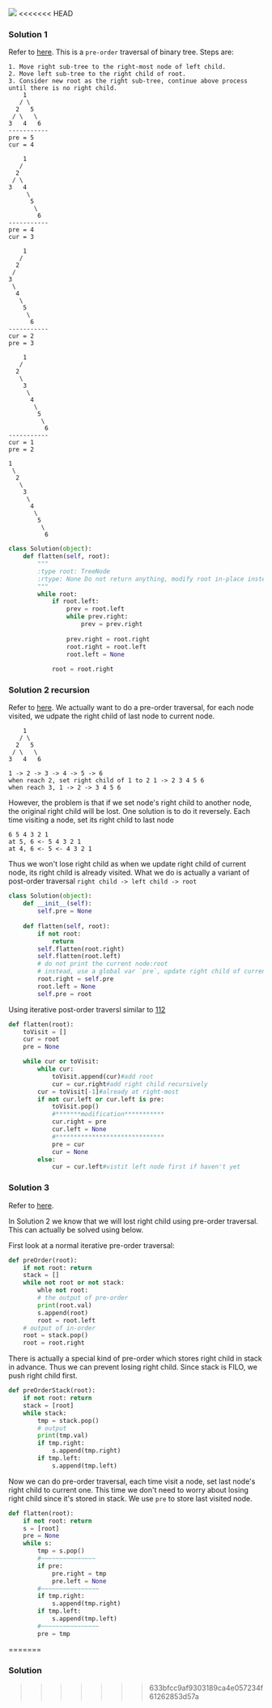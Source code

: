![](../images/114.png)
<<<<<<< HEAD
### Solution 1
Refer to [here](https://leetcode.com/problems/flatten-binary-tree-to-linked-list/discuss/36977/My-short-post-order-traversal-Java-solution-for-share). This is a `pre-order` traversal of binary tree. Steps are:
```
1. Move right sub-tree to the right-most node of left child.
2. Move left sub-tree to the right child of root.
3. Consider new root as the right sub-tree, continue above process until there is no right child.
    1
   / \
  2   5
 / \   \
3   4   6
-----------        
pre = 5
cur = 4

    1
   / 
  2   
 / \   
3   4
     \
      5
       \
        6
-----------        
pre = 4
cur = 3

    1
   / 
  2   
 /   
3 
 \
  4
   \
    5
     \
      6
-----------        
cur = 2
pre = 3

    1
   / 
  2   
   \
    3 
     \
      4
       \
        5
         \
          6
-----------        
cur = 1
pre = 2

1
 \
  2
   \
    3
     \
      4
       \
        5
         \
          6
```
```python
class Solution(object):
    def flatten(self, root):
        """
        :type root: TreeNode
        :rtype: None Do not return anything, modify root in-place instead.
        """
        while root:
            if root.left:
                prev = root.left
                while prev.right:
                    prev = prev.right
                
                prev.right = root.right
                root.right = root.left
                root.left = None
            
            root = root.right
```

### Solution 2 recursion
Refer to [here](https://leetcode.com/problems/flatten-binary-tree-to-linked-list/discuss/36977/My-short-post-order-traversal-Java-solution-for-share).
We actually want to do a pre-order traversal, for each node visited, we udpate the right child of last node to current node. 
```
    1
   / \
  2   5
 / \   \
3   4   6

```
```
1 -> 2 -> 3 -> 4 -> 5 -> 6
when reach 2, set right child of 1 to 2 1 -> 2 3 4 5 6
when reach 3, 1 -> 2 -> 3 4 5 6
```
However, the problem is that if we set node's right child to another node, the original right child will be lost.
One solution is to do it reversely. Each time visiting a node, set its right child to last node
```
6 5 4 3 2 1
at 5, 6 <- 5 4 3 2 1
at 4, 6 <- 5 <- 4 3 2 1
```
Thus we won't lose right child as when we update right child of current node, its right child is already visited.
What we do is actually a variant of post-order traversal ```right child -> left child -> root```
```python
class Solution(object):
    def __init__(self):
        self.pre = None
        
    def flatten(self, root):
        if not root:
            return
        self.flatten(root.right)
        self.flatten(root.left)
        # do not print the current node:root
        # instead, use a global var `pre`, update right child of current root to `pre`, update left child to `null`
        root.right = self.pre
        root.left = None
        self.pre = root
```
Using iterative post-order traversl similar to [112](112.md)
```python
def flatten(root):
    toVisit = []
    cur = root
    pre = None

    while cur or toVisit:
        while cur:
            toVisit.append(cur)#add root
            cur = cur.right#add right child recursively
        cur = toVisit[-1]#already at right-most
        if not cur.left or cur.left is pre:
            toVisit.pop()
            #*******modification***********
            cur.right = pre
            cur.left = None
            #******************************
            pre = cur
            cur = None
        else:
            cur = cur.left#vistit left node first if haven't yet
```

### Solution 3
Refer to [here](https://leetcode.com/problems/flatten-binary-tree-to-linked-list/discuss/36991/Accepted-simple-Java-solution-iterative).

In Solution 2 we know that we will lost right child using pre-order traversal. This can actually be solved using below.

First look at a normal iterative pre-order traversal:
```python
def preOrder(root):
    if not root: return
    stack = []
    while not root or not stack:
        whle not root:
        # the output of pre-order
        print(root.val)
        s.append(root)
        root = root.left
    # output of in-order
    root = stack.pop()
    root = root.right
```
There is actually a special kind of pre-order which stores right child in stack in advance. Thus we can prevent losing right child. Since stack is FILO, we push right child first.
```python
def preOrderStack(root):
    if not root: return
    stack = [root]
    while stack:
        tmp = stack.pop()
        # output
        print(tmp.val)
        if tmp.right:
            s.append(tmp.right)
        if tmp.left:
            s.append(tmp.left)
```
Now we can do pre-order traversal, each time visit a node, set last node's right child to current one. This time we don't need to worry about losing right child since it's stored in stack. We use `pre` to store last visited node.
```python
def flatten(root):
    if not root: return
    s = [root]
    pre = None
    while s:
        tmp = s.pop()
        #~~~~~~~~~~~~~~~
        if pre:
            pre.right = tmp
            pre.left = None
        #~~~~~~~~~~~~~~~~
        if tmp.right:
            s.append(tmp.right)
        if tmp.left:
            s.append(tmp.left)
        #~~~~~~~~~~~~~~~~
        pre = tmp
```
=======
### Solution
>>>>>>> 633bfcc9af9303189ca4e057234f61262853d57a
